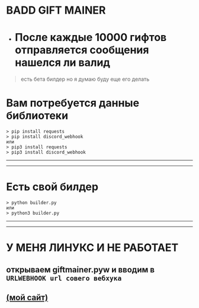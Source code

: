 # BADD GIFT MAINER

- # После каждые 10000 гифтов отправляется сообщения нашелся ли валид

> есть бета билдер но я думаю буду еще его делать

# Вам потребуется данные библиотеки
    > pip install requests
    > pip install discord_webhook
    или
    > pip3 install requests
    > pip3 install discord_webhook
----
---
# Есть свой билдер
    > python builder.py
    или
    > python3 builder.py
---

---
# У МЕНЯ ЛИНУКС И НЕ РАБОТАЕТ
## открываем giftmainer.pyw и вводим в ` URLWEBHOOK url совего вебхука `

## [(мой сайт)](https://smironh.gq)
